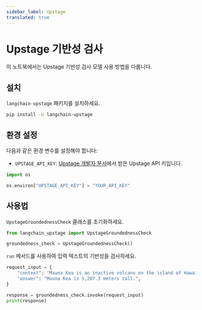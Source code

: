 ```yaml
---
sidebar_label: Upstage
translated: true
---
```


# Upstage 기반성 검사

이 노트북에서는 Upstage 기반성 검사 모델 사용 방법을 다룹니다.

## 설치

`langchain-upstage` 패키지를 설치하세요.

```bash
pip install -U langchain-upstage
```

## 환경 설정

다음과 같은 환경 변수를 설정해야 합니다:

- `UPSTAGE_API_KEY`: [Upstage 개발자 문서](https://developers.upstage.ai/docs/getting-started/quick-start)에서 받은 Upstage API 키입니다.

```python
import os

os.environ["UPSTAGE_API_KEY"] = "YOUR_API_KEY"
```

## 사용법

`UpstageGroundednessCheck` 클래스를 초기화하세요.

```python
from langchain_upstage import UpstageGroundednessCheck

groundedness_check = UpstageGroundednessCheck()
```

`run` 메서드를 사용하여 입력 텍스트의 기반성을 검사하세요.

```python
request_input = {
    "context": "Mauna Kea is an inactive volcano on the island of Hawai'i. Its peak is 4,207.3 m above sea level, making it the highest point in Hawaii and second-highest peak of an island on Earth.",
    "answer": "Mauna Kea is 5,207.3 meters tall.",
}

response = groundedness_check.invoke(request_input)
print(response)
```
